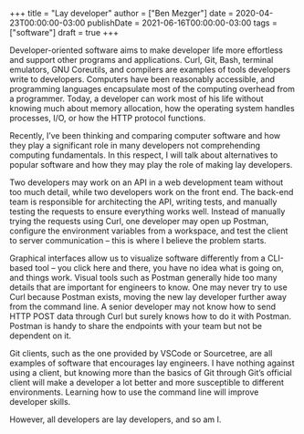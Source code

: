 +++
title = "Lay developer"
author = ["Ben Mezger"]
date = 2020-04-23T00:00:00-03:00
publishDate = 2021-06-16T00:00:00-03:00
tags = ["software"]
draft = true
+++

Developer-oriented software aims to make developer life more effortless and
support other programs and applications. Curl, Git, Bash, terminal emulators,
GNU Coreutils, and compilers are examples of tools developers write to
developers. Computers have been reasonably accessible, and programming languages
encapsulate most of the computing overhead from a programmer. Today, a developer
can work most of his life without knowing much about memory allocation, how the
operating system handles processes, I/O, or how the HTTP protocol functions.

Recently, I&rsquo;ve been thinking and comparing computer software and how they play a
significant role in many developers not comprehending computing fundamentals. In
this respect, I will talk about alternatives to popular software and how they
may play the role of making lay developers.

Two developers may work on an API in a web development team without too much
detail, while two developers work on the front end. The back-end team is
responsible for architecting the API, writing tests, and manually testing the
requests to ensure everything works well. Instead of manually trying the
requests using Curl, one developer may open up Postman, configure the
environment variables from a workspace, and test the client to server
communication – this is where I believe the problem starts.

Graphical interfaces allow us to visualize software differently from a CLI-based
tool – you click here and there, you have no idea what is going on, and things
work. Visual tools such as Postman generally hide too many details that are
important for engineers to know. One may never try to use Curl because Postman
exists, moving the new lay developer further away from the command line. A
senior developer may not know how to send HTTP POST data through Curl but surely
knows how to do it with Postman. Postman is handy to share the endpoints with
your team but not be dependent on it.

Git clients, such as the one provided by VSCode or Sourcetree, are all examples
of software that encourages lay engineers. I have nothing against using a
client, but knowing more than the basics of Git through Git&rsquo;s official client
will make a developer a lot better and more susceptible to different
environments. Learning how to use the command line will improve developer
skills.

However, all developers are lay developers, and so am I.
